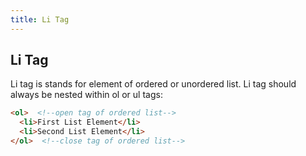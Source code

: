 ```yaml
---
title: Li Tag
---
```

## Li Tag

Li tag is stands for element of ordered or unordered list. Li tag should always be nested within ol or ul tags:

```html
<ol>  <!--open tag of ordered list-->
  <li>First List Element</li>
  <li>Second List Element</li>
</ol>  <!--close tag of ordered list-->
```
